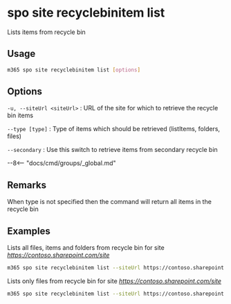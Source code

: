 # spo site recyclebinitem list

Lists items from recycle bin

## Usage

```sh
m365 spo site recyclebinitem list [options]
```

## Options

`-u, --siteUrl <siteUrl>`
: URL of the site for which to retrieve the recycle bin items

`--type [type]`
: Type of items which should be retrieved (listItems, folders, files)

`--secondary`
: Use this switch to retrieve items from secondary recycle bin

--8<-- "docs/cmd/groups/_global.md"

## Remarks

When type is not specified then the command will return all items in the recycle bin

## Examples

Lists all files, items and folders from recycle bin for site _https://contoso.sharepoint.com/site_

```sh
m365 spo site recyclebinitem list --siteUrl https://contoso.sharepoint.com/site
```

Lists only files from recycle bin for site _https://contoso.sharepoint.com/site_

```sh
m365 spo site recyclebinitem list --siteUrl https://contoso.sharepoint.com/site --type files
```
